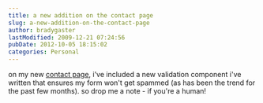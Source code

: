 ```yaml
---
title: a new addition on the contact page
slug: a-new-addition-on-the-contact-page
author: bradygaster
lastModified: 2009-12-21 07:24:56
pubDate: 2012-10-05 18:15:02
categories: Personal
---
```


on my new
<a href="http://www.tatochip.com/Contact.aspx">contact page</a>, i&apos;ve included a new validation component i&apos;ve written that ensures my form won&apos;t get spammed (as has been the trend for the past few months). so drop me a note - if you&apos;re a human!
